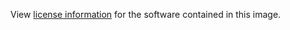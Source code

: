 View [license information](https://github.com/YOURLS/YOURLS/blob/master/LICENSE) for the software contained in this image.
